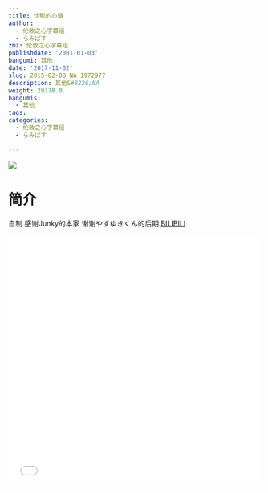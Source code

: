 ```yaml
---
title: 忧郁的心情
author:
  - 伦敦之心字幕组
  - らみぱす
zmz: 伦敦之心字幕组
publishdate: '2001-01-03'
bangumi: 其他
date: '2017-11-02'
slug: 2015-02-08_NA_1972977
description: 其他&#8226;NA
weight: 29378.0
bangumis:
  - 其他
tags:
categories:
  - 伦敦之心字幕组
  - らみぱす

---
```

![](https://i.imgur.com/b48LgOc.png)
# 简介  
自制 感谢Junky的本家   谢谢やすゆきくん的后期
  [BILIBILI](https://www.bilibili.com/video/av1972977/)

<div class="vcontainer">  <iframe class='video' src="//www.bilibili.com/blackboard/player.html?cid=3049457&aid=1972977" width="100%" height="500" frameborder="0" allowfullscreen="allowfullscreen"></iframe></div>
